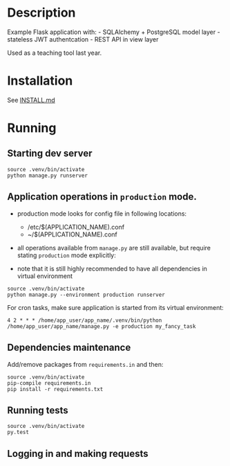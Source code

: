 # Description

Example Flask application with:
    - SQLAlchemy + PostgreSQL model layer
    - stateless JWT authentcation
    - REST API in view layer

Used as a teaching tool last year.

# Installation

See [INSTALL.md](INSTALL.md)

# Running

## Starting dev server

~~~
source .venv/bin/activate
python manage.py runserver
~~~

## Application operations in `production` mode.

- production mode looks for config file in following locations:
    - /etc/$(APPLICATION_NAME).conf
    - ~/$(APPLICATION_NAME).conf

- all operations available from `manage.py` are still available, but require
  stating `production` mode explicitly:

- note that it is still highly recommended to have all dependencies in virtual
  environment

~~~
source .venv/bin/activate
python manage.py --environment production runserver
~~~

For cron tasks, make sure application is started from its virtual environment:

~~~
4 2 * * * /home/app_user/app_name/.venv/bin/python /home/app_user/app_name/manage.py -e production my_fancy_task
~~~

## Dependencies maintenance

Add/remove packages from `requirements.in` and then:

~~~
source .venv/bin/activate
pip-compile requirements.in
pip install -r requirements.txt
~~~

## Running tests

~~~
source .venv/bin/activate
py.test
~~~

## Logging in and making requests
